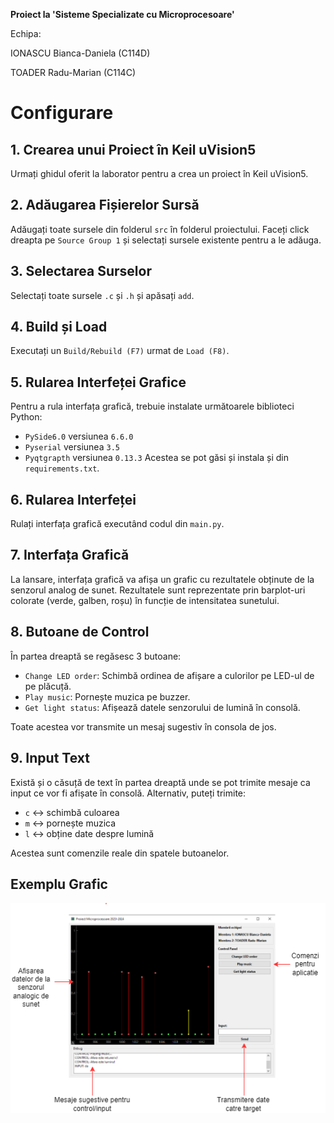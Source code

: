 <b>Proiect la 'Sisteme Specializate cu Microprocesoare'</b>

Echipa:

IONASCU Bianca-Daniela (C114D)

TOADER Radu-Marian (C114C)

# Configurare

## 1. Crearea unui Proiect în Keil uVision5

Urmați ghidul oferit la laborator pentru a crea un proiect în Keil uVision5.

## 2. Adăugarea Fișierelor Sursă

Adăugați toate sursele din folderul `src` în folderul proiectului. Faceți click dreapta pe `Source Group 1` și selectați sursele existente pentru a le adăuga.

## 3. Selectarea Surselor

Selectați toate sursele `.c` și `.h` și apăsați `add`.

## 4. Build și Load

Executați un `Build/Rebuild (F7)` urmat de `Load (F8)`.

## 5. Rularea Interfeței Grafice

Pentru a rula interfața grafică, trebuie instalate următoarele biblioteci Python:

- `PySide6.0` versiunea `6.6.0`
- `Pyserial` versiunea `3.5`
- `Pyqtgrapth` versiunea `0.13.3`
  Acestea se pot găsi și instala și din `requirements.txt`.

## 6. Rularea Interfeței

Rulați interfața grafică executând codul din `main.py`.

## 7. Interfața Grafică

La lansare, interfața grafică va afișa un grafic cu rezultatele obținute de la senzorul analog de sunet. Rezultatele sunt reprezentate prin barplot-uri colorate (verde, galben, roșu) în funcție de intensitatea sunetului.

## 8. Butoane de Control

În partea dreaptă se regăsesc 3 butoane:

- `Change LED order`: Schimbă ordinea de afișare a culorilor pe LED-ul de pe plăcuță.
- `Play music`: Pornește muzica pe buzzer.
- `Get light status`: Afișează datele senzorului de lumină în consolă.

Toate acestea vor transmite un mesaj sugestiv în consola de jos.

## 9. Input Text

Există și o căsuță de text în partea dreaptă unde se pot trimite mesaje ca input ce vor fi afișate în consolă. Alternativ, puteți trimite:

- `c` ↔ schimbă culoarea
- `m` ↔ pornește muzica
- `l` ↔ obține date despre lumină

Acestea sunt comenzile reale din spatele butoanelor.

## Exemplu Grafic

![Exemplu Grafic](https://github.com/radu011/SSM/blob/main/doc/img/interfataGrafica.png)
